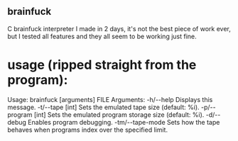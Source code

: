 ## brainfuck
C brainfuck interpreter I made in 2 days, it's not the best piece of work ever, but I tested all features and they all seem to be working just fine.

# usage (ripped straight from the program):
Usage: brainfuck \[arguments\] FILE
Arguments:
  -h/--help           Displays this message.
  -t/--tape [int]     Sets the emulated tape size (default: %i).
  -p/--program [int]  Sets the emulated program storage size (default: %i).
  -d/--debug          Enables program debugging.
  -tm/--tape-mode     Sets how the tape behaves when programs index over the specified limit.

